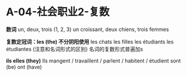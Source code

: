 ﻿# A-04-社会职业2-复数

**数词**
un, deux, trois (1, 2, 3)
un croissant, deux chiens, trois femmes

**复数定冠词：les (the) 不分阴阳使用**
les chats
les filles
les étudiants
les étudiantes (注意和名词形式的区别)
名词的复数形式普遍加s

**ils elles (they)**
Ils mangent / travaillent / parlent / habitent / étudient
sont (be)
ont (have)


